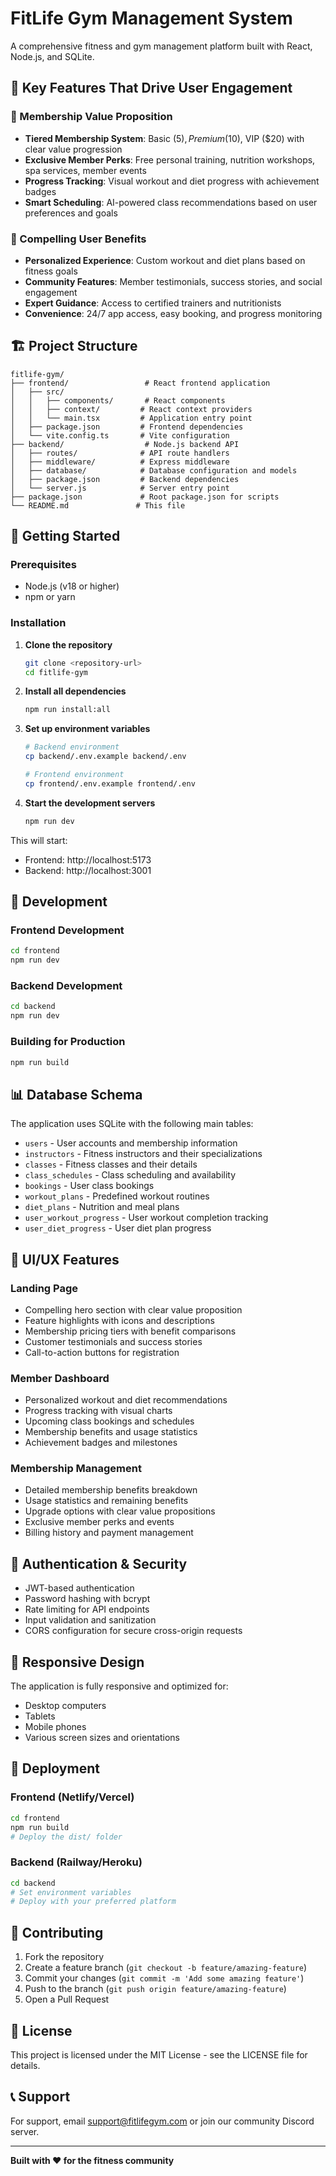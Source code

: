 # FitLife Gym Management System

A comprehensive fitness and gym management platform built with React, Node.js, and SQLite.

## 🌟 Key Features That Drive User Engagement

### 💪 Membership Value Proposition
- **Tiered Membership System**: Basic ($5), Premium ($10), VIP ($20) with clear value progression
- **Exclusive Member Perks**: Free personal training, nutrition workshops, spa services, member events
- **Progress Tracking**: Visual workout and diet progress with achievement badges
- **Smart Scheduling**: AI-powered class recommendations based on user preferences and goals

### 🎯 Compelling User Benefits
- **Personalized Experience**: Custom workout and diet plans based on fitness goals
- **Community Features**: Member testimonials, success stories, and social engagement
- **Expert Guidance**: Access to certified trainers and nutritionists
- **Convenience**: 24/7 app access, easy booking, and progress monitoring

## 🏗️ Project Structure

```
fitlife-gym/
├── frontend/                 # React frontend application
│   ├── src/
│   │   ├── components/       # React components
│   │   ├── context/         # React context providers
│   │   └── main.tsx         # Application entry point
│   ├── package.json         # Frontend dependencies
│   └── vite.config.ts       # Vite configuration
├── backend/                  # Node.js backend API
│   ├── routes/              # API route handlers
│   ├── middleware/          # Express middleware
│   ├── database/            # Database configuration and models
│   ├── package.json         # Backend dependencies
│   └── server.js            # Server entry point
├── package.json             # Root package.json for scripts
└── README.md               # This file
```

## 🚀 Getting Started

### Prerequisites
- Node.js (v18 or higher)
- npm or yarn

### Installation

1. **Clone the repository**
   ```bash
   git clone <repository-url>
   cd fitlife-gym
   ```

2. **Install all dependencies**
   ```bash
   npm run install:all
   ```

3. **Set up environment variables**
   ```bash
   # Backend environment
   cp backend/.env.example backend/.env
   
   # Frontend environment
   cp frontend/.env.example frontend/.env
   ```

4. **Start the development servers**
   ```bash
   npm run dev
   ```

This will start:
- Frontend: http://localhost:5173
- Backend: http://localhost:3001

## 🔧 Development

### Frontend Development
```bash
cd frontend
npm run dev
```

### Backend Development
```bash
cd backend
npm run dev
```

### Building for Production
```bash
npm run build
```

## 📊 Database Schema

The application uses SQLite with the following main tables:
- `users` - User accounts and membership information
- `instructors` - Fitness instructors and their specializations
- `classes` - Fitness classes and their details
- `class_schedules` - Class scheduling and availability
- `bookings` - User class bookings
- `workout_plans` - Predefined workout routines
- `diet_plans` - Nutrition and meal plans
- `user_workout_progress` - User workout completion tracking
- `user_diet_progress` - User diet plan progress

## 🎨 UI/UX Features

### Landing Page
- Compelling hero section with clear value proposition
- Feature highlights with icons and descriptions
- Membership pricing tiers with benefit comparisons
- Customer testimonials and success stories
- Call-to-action buttons for registration

### Member Dashboard
- Personalized workout and diet recommendations
- Progress tracking with visual charts
- Upcoming class bookings and schedules
- Membership benefits and usage statistics
- Achievement badges and milestones

### Membership Management
- Detailed membership benefits breakdown
- Usage statistics and remaining benefits
- Upgrade options with clear value propositions
- Exclusive member perks and events
- Billing history and payment management

## 🔐 Authentication & Security

- JWT-based authentication
- Password hashing with bcrypt
- Rate limiting for API endpoints
- Input validation and sanitization
- CORS configuration for secure cross-origin requests

## 📱 Responsive Design

The application is fully responsive and optimized for:
- Desktop computers
- Tablets
- Mobile phones
- Various screen sizes and orientations

## 🚀 Deployment

### Frontend (Netlify/Vercel)
```bash
cd frontend
npm run build
# Deploy the dist/ folder
```

### Backend (Railway/Heroku)
```bash
cd backend
# Set environment variables
# Deploy with your preferred platform
```

## 🤝 Contributing

1. Fork the repository
2. Create a feature branch (`git checkout -b feature/amazing-feature`)
3. Commit your changes (`git commit -m 'Add some amazing feature'`)
4. Push to the branch (`git push origin feature/amazing-feature`)
5. Open a Pull Request

## 📄 License

This project is licensed under the MIT License - see the LICENSE file for details.

## 📞 Support

For support, email support@fitlifegym.com or join our community Discord server.

---

**Built with ❤️ for the fitness community**